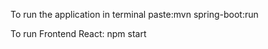 To run the application  in terminal paste:mvn spring-boot:run

To run Frontend React: npm start     
